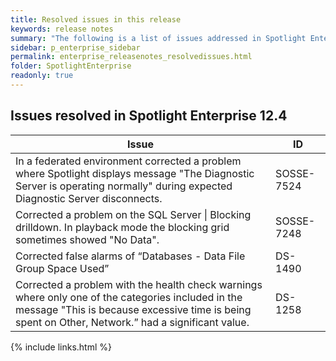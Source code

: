 ```yaml
---
title: Resolved issues in this release
keywords: release notes
summary: "The following is a list of issues addressed in Spotlight Enterprise 12.4"
sidebar: p_enterprise_sidebar
permalink: enterprise_releasenotes_resolvedissues.html
folder: SpotlightEnterprise
readonly: true
---
```




## Issues resolved in Spotlight Enterprise 12.4

Issue | ID
------|---
In a federated environment corrected a problem where Spotlight displays message "The Diagnostic Server is operating normally" during expected Diagnostic Server disconnects. | SOSSE-7524
Corrected a problem on the SQL Server \| Blocking drilldown. In playback mode the blocking grid sometimes showed "No Data". | SOSSE-7248
Corrected false alarms of “Databases - Data File Group Space Used” | DS-1490
Corrected a problem with the health check warnings where only one of the categories included in the message "This is because excessive time is being spent on Other, Network.” had a significant value. | DS-1258



{% include links.html %}

